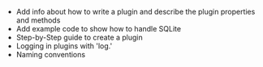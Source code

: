 - Add info about how to write a plugin and describe the plugin properties and methods
- Add example code to show how to handle SQLite
- Step-by-Step guide to create a plugin
- Logging in plugins with 'log.'
- Naming conventions